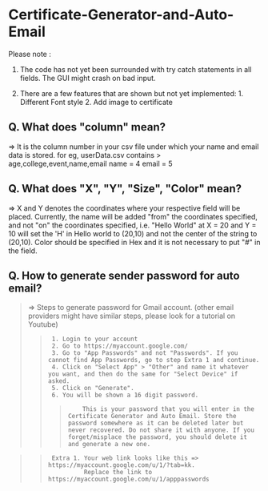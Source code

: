 # Certificate-Generator-and-Auto-Email

Please note :
  1. The code has not yet been surrounded with try catch statements in all fields. The GUI might crash on bad input.
  
  2. There are a few features that are shown but not yet implemented:
    1. Different Font style
    2. Add image to certificate
    
## Q. What does "column" mean?
=> It is the column number in your csv file under which your name and email data is stored.
  for eg, 
          userData.csv contains > age,college,event,name,email
          name = 4
          email = 5

## Q. What does "X", "Y", "Size", "Color" mean?
=> X and Y denotes the coordinates where your respective field will be placed. Currently, the name will be added "from" the coordinates specified, and not "on" the coordinates specified, i.e. "Hello World" at X = 20 and Y = 10 will set the 'H' in Hello world to (20,10) and not the center of the string to (20,10).
   Color should be specified in Hex and it is not necessary to put "#" in the field.
   
## Q. How to generate sender password for auto email?
> => Steps to generate password for Gmail account. (other email providers might have similar steps, please look for a tutorial on Youtube)
>>      1. Login to your account
>>      2. Go to https://myaccount.google.com/
>>      3. Go to "App Passwords" and not "Passwords". If you cannot find App Passwords, go to step Extra 1 and continue.
>>      4. Click on "Select App" > "Other" and name it whatever you want, and then do the same for "Select Device" if asked.
>>      5. Click on "Generate".
>>      6. You will be shown a 16 digit password.
>>>         This is your password that you will enter in the Certificate Generator and Auto Email. Store the password somewhere as it can be deleted later but never recovered. Do not share it with anyone. If you forget/misplace the password, you should delete it and generate a new one.
      
>>      Extra 1. Your web link looks like this => https://myaccount.google.com/u/1/?tab=kk.
>>               Replace the link to https://myaccount.google.com/u/1/apppasswords
                          
